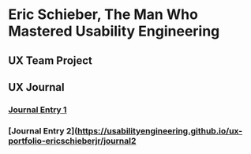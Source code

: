 # Eric Schieber, The Man Who Mastered Usability Engineering


## UX Team Project


## UX Journal

### [Journal Entry 1](https://usabilityengineering.github.io/ux-portfolio-ericschieberjr/journal1)

### [Journal Entry 2](https://usabilityengineering.github.io/ux-portfolio-ericschieberjr/journal2
